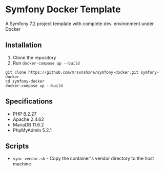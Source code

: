 # Symfony Docker Template
A Symfony 7.2 project template with complete dev. environment under Docker

## Installation

1. Clone the repository
2. Run `docker-compose up --build`

```shell
git clone https://github.com/mrsxnshxne/symfony-docker.git symfony-docker
cd symfony-docker
docker-compose up --build
```

## Specifications

- PHP 8.2.27
- Apache 2.4.62
- MariaDB 11.6.2
- PhpMyAdmin 5.2.1

## Scripts

- `sync-vendor.sh` - Copy the container's vendor directory to the host machine